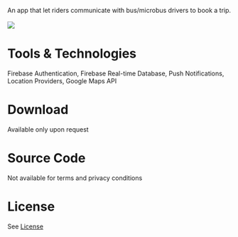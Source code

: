 An app that let riders communicate with bus/microbus drivers to book a trip.</br></br>
<img src="https://image.ibb.co/gh98So/screener_1495791616638.png"/>

# Tools & Technologies
Firebase Authentication, Firebase Real-time Database, Push Notifications, Location Providers, Google Maps API

# Download
Available only upon request

# Source Code
Not available for terms and privacy conditions

# License
See <a href= "https://github.com/Mai-CS/android_abone_app/blob/master/LICENSE"> License </a>
